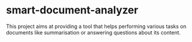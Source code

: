 # smart-document-analyzer
This project aims at providing a tool that helps performing various tasks on documents like summarisation or answering questions about its content.
